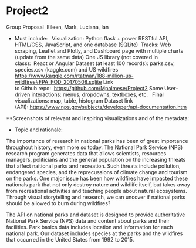 # Project2

Group Proposal 
Eileen, Mark, Luciana, Ian 

* Must include:  
Visualization: Python flask + power RESTful API, HTML/CSS, JavaScript, and one database (SQLite) 
Tracks: Web scraping, Leaflet and Plotly, and Dashboard page with multiple charts (update from the same data)
One JS library (not covered in class):  React or Angular
Dataset (at least 100 records): parks.csv, species.csv (kaggle.com) and US wildfires https://www.kaggle.com/rtatman/188-million-us-wildfires#FPA_FOD_20170508.sqlite
Link to Github repo:  https://github.com/Mpalmese/Project2
Some User-driven interactions: menus, dropdowns, textboxes, etc.  
Final visualizations: map, table, histogram
Dataset link (API): https://www.nps.gov/subjects/developer/api-documentation.htm

**Screenshots of relevant and inspiring visualizations and of the metadata:

* Topic and rationale:  

The importance of research in national parks has been of great importance throughout history, even more so today. The National Park Service (NPS) research program generates data that allows scientists, resources managers, politicians and the general population on the increasing threats that affect naitional parks and recreation. Such threats include pollution, endangered species, and the reprecussions of climate change and tourism on the parks. One major issue has been how wildfires have impacted these nationals park that not only destroy nature and wildlife itself, but takes away from recreational activities and teaching people about natural ecosystems. Through visual storytelling and research, we can uncover if national parks should be allowed to burn during wildfires?

The API on national parks and dataset is designed to provide authoritative National Park Service (NPS) data and content about parks and their facilities. Park basics data includes location and information for each national park. Our dataset includes species at the parks and the wildfires that occurred in the United States from 1992 to 2015. 

